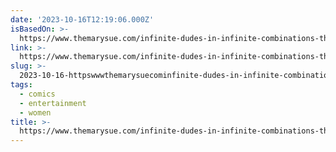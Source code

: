 ```yaml
---
date: '2023-10-16T12:19:06.000Z'
isBasedOn: >-
  https://www.themarysue.com/infinite-dudes-in-infinite-combinations-the-trouble-with-idw-star-trek-comics/
link: >-
  https://www.themarysue.com/infinite-dudes-in-infinite-combinations-the-trouble-with-idw-star-trek-comics/
slug: >-
  2023-10-16-httpswwwthemarysuecominfinite-dudes-in-infinite-combinations-the-trouble-with-idw-star-trek-comics
tags:
  - comics
  - entertainment
  - women
title: >-
  https://www.themarysue.com/infinite-dudes-in-infinite-combinations-the-trouble-with-idw-star-trek-comics/
---
```


